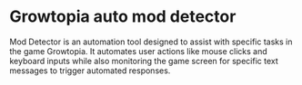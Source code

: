 # Growtopia auto mod detector
 Mod Detector is an automation tool designed to assist with specific tasks in the game Growtopia. It automates user actions like mouse clicks and keyboard inputs while also monitoring the game screen for specific text messages to trigger automated responses.
